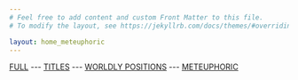 ```yaml
---
# Feel free to add content and custom Front Matter to this file.
# To modify the layout, see https://jekyllrb.com/docs/themes/#overriding-theme-defaults

layout: home_meteuphoric
---
```

[FULL](/full.markdown) --- [TITLES](/index) --- [WORLDLY POSITIONS](/worldlypositions.markdown) --- [METEUPHORIC](meteuphoric.markdown)
